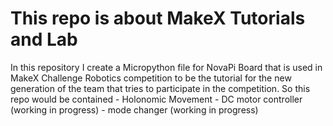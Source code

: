 <h1>This repo is about MakeX Tutorials and Lab</h1>
In this repository I create a Micropython file for NovaPi Board that is used in MakeX Challenge Robotics competition to be the tutorial for the new generation of the team that tries to participate in the competition. So this repo would be contained 
- Holonomic Movement
- DC motor controller (working in progress)
- mode changer (working in progress)